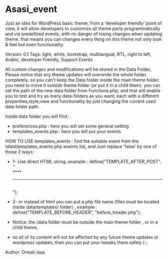 # Asasi_event
Just an idea for WordPress basic theme, from a 'developer friendly' point of view, it will allow developers to customize all theme parts programmatically and via predefined events, with no danger of losing changes when updating theme.
that means you can changes every thing on this theme not only look & feel but even functionality.

Version: 0.1
Tags: light, white, bootstrap, multilangual, RTL, right to left, Arabic, developer friendly, Support Events 


All custom changes and modifications will be stored in the Data Folder, 
Please notice that any theme updates will overwrite the whole folder completely, so you can't keep the Data folder inside the main theme folder, you need to move it outside theme folder (or put it in a child them).
you can set the path of the new data folder from Functions.php, and that will enable you to test and try as many data-folders as you want, each with a different properities,style,view and functionality by just changing the current used data folder path .


inside data folder you will find :
- preferences.php      : here you will set some general setting 
- templates_events.php : here you will put your events 

HOW TO USE templates_events :
 find the suitable event from the \data\templates_events.php eveints list, and Just replace 'false' by one of those 2 ways: 
 * 1- Use direct HTML string ,example : 
          define("TEMPLATE_AFTER_POST", "<br>****<hr><br>"); 
 * 2- or instead of html you can put a php file name (files must be located inside data/templates/ folder) , example :
          define("TEMPLATE_BEFORE_HEADER", "before_header.php");
 
 
 * Notice: the /data folder must be outside the main theme folder , or in a child theme,
 * so all of its content will not be affected by any future theme updates or wordpress updates, then you can put your tweaks there safely (-;


Author: Orwah Issa
